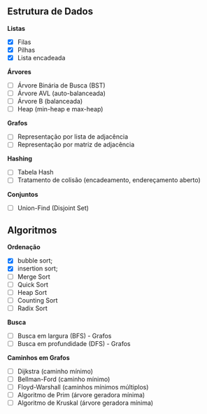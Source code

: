 ## Estrutura de Dados

**Listas**

- [x] Filas
- [x] Pilhas
- [x] Lista encadeada

**Árvores**

- [ ] Árvore Binária de Busca (BST)
- [ ] Árvore AVL (auto-balanceada)
- [ ] Árvore B (balanceada)
- [ ] Heap (min-heap e max-heap)

**Grafos**

- [ ] Representação por lista de adjacência
- [ ] Representação por matriz de adjacência

**Hashing**

- [ ] Tabela Hash
- [ ] Tratamento de colisão (encadeamento, endereçamento aberto)

**Conjuntos**

- [ ] Union-Find (Disjoint Set)

## Algoritmos

**Ordenação**

- [x] bubble sort;
- [x] insertion sort;
- [ ] Merge Sort
- [ ] Quick Sort
- [ ] Heap Sort
- [ ] Counting Sort
- [ ] Radix Sort

**Busca**

- [ ] Busca em largura (BFS) - Grafos
- [ ] Busca em profundidade (DFS) - Grafos

**Caminhos em Grafos**

- [ ] Dijkstra (caminho mínimo)
- [ ] Bellman-Ford (caminho mínimo)
- [ ] Floyd-Warshall (caminhos mínimos múltiplos)
- [ ] Algoritmo de Prim (árvore geradora mínima)
- [ ] Algoritmo de Kruskal (árvore geradora mínima)
